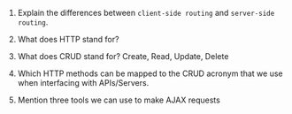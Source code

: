 1.  Explain the differences between `client-side routing` and `server-side routing`.


1.  What does HTTP stand for?


1.  What does CRUD stand for?
Create, Read, Update, Delete


1.  Which HTTP methods can be mapped to the CRUD acronym that we use when interfacing with APIs/Servers.


1.  Mention three tools we can use to make AJAX requests